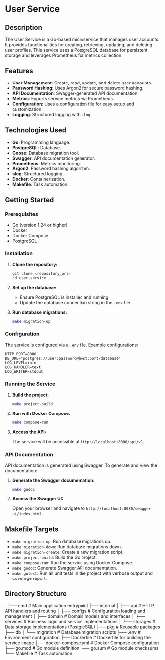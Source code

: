 # User Service

## Description

The User Service is a Go-based microservice that manages user accounts.
It provides functionalities for creating, retrieving, updating, and deleting user profiles.
This service uses a PostgreSQL database for persistent storage and leverages Prometheus for metrics collection.

## Features

- **User Management**: Create, read, update, and delete user accounts.
- **Password Hashing**: Uses Argon2 for secure password hashing.
- **API Documentation**: Swagger-generated API documentation.
- **Metrics**: Exports service metrics via Prometheus.
- **Configuration**: Uses a configuration file for easy setup and customization.
- **Logging**: Structured logging with `slog`.

## Technologies Used

- **Go**: Programming language.
- **PostgreSQL**: Database.
- **Goose**: Database migration tool.
- **Swagger**: API documentation generator.
- **Prometheus**: Metrics monitoring.
- **Argon2**: Password hashing algorithm.
- **slog**: Structured logging.
- **Docker**: Containerization.
- **Makefile**: Task automation.

## Getting Started

### Prerequisites

- Go (version 1.24 or higher)
- Docker
- Docker Compose
- PostgreSQL

### Installation

1. **Clone the repository:**

   ```bash
   git clone <repository_url>
   cd user-service
   ```

2. **Set up the database:**

    - Ensure PostgreSQL is installed and running.
    - Update the database connection string in the `.env` file.

3. **Run database migrations:**

   ```bash
   make migration-up
   ```

### Configuration

The service is configured via a `.env` file. Example configurations:

```env
HTTP_PORT=8080
DB_URL="postgres://user:password@host:port/database"
LOG_LEVEL=info
LOG_HANDLER=text
LOG_WRITER=stdout
```

### Running the Service

1. **Build the project:**

   ```bash
   make project-build
   ```

2. **Run with Docker Compose:**

   ```bash
   make compose-run
   ```

3. **Access the API:**

   The service will be accessible at `http://localhost:8080/api/v1`.

### API Documentation

API documentation is generated using Swagger. To generate and view the documentation:

1. **Generate the Swagger documentation:**

   ```bash
   make godoc
   ```

2. **Access the Swagger UI:**

   Open your browser and navigate to `http://localhost:8080/swagger-ui/index.html`.

## Makefile Targets

- `make migration-up`: Run database migrations up.
- `make migration-down`: Run database migrations down.
- `make migration-create`: Create a new migration script.
- `make project-build`: Build the Go project.
- `make compose-run`: Run the service using Docker Compose.
- `make godoc`: Generate Swagger API documentation.
- `make gotest`: Run all unit tests in the project with verbose output and coverage report.

## Directory Structure

.
├── cmd # Main application entrypoint
├── internal
│ ├── api # HTTP API handlers and routing
│ ├── configs # Configuration loading and management
│ ├── domain # Domain models and interfaces
│ ├── services # Business logic and service implementations
│ └── storages # Data storage implementations (PostgreSQL)
├── pkg # Reusable packages
├── db
│ └── migration # Database migration scripts
├── .env # Environment configuration
├── Dockerfile # Dockerfile for building the service image
├── docker-compose.yml # Docker Compose configuration
├── go.mod # Go module definition
├── go.sum # Go module checksums
└── Makefile # Task automation
